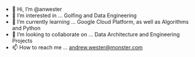 - 👋 Hi, I’m @anwester
- 👀 I’m interested in ... Golfing and Data Engineering
- 🌱 I’m currently learning ... Google Cloud Platform, as well as Algorithms and Python
- 💞️ I’m looking to collaborate on ... Data Architecture and Engineering Projects
- 📫 How to reach me ... andrew.wester@monster.com

<!---
anwester/anwester is a ✨ special ✨ repository because its `README.md` (this file) appears on your GitHub profile.
You can click the Preview link to take a look at your changes.
--->
